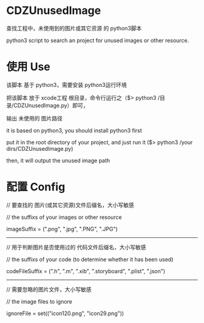 CDZUnusedImage
==============

查找工程中，未使用到的图片或其它资源 的 python3脚本

python3 script to search an project for unused images or other resource. 

使用 Use
==============

该脚本 基于 python3，需要安装 python3运行环境

把该脚本 放于 xcode工程 根目录，命令行运行之（$> python3 /目录/CDZUnusedImage.py）即可，

输出 未使用的 图片路径


it is based on python3, you should install python3 first

put it in the root directory of your project, and just run it ($> python3 /your dirs/CDZUnusedImage.py)

then, it will output the unused image path 

配置 Config
==============
// 要查找的 图片(或其它资源)文件后缀名，大小写敏感

// the suffixs of your images or other resource

imageSuffix = (".png", ".jpg", ".PNG", ".JPG")

----------

// 用于判断图片是否使用过的 代码文件后缀名，大小写敏感

// the suffixs of your code (to determine whether it has been used)

codeFileSuffix = (".h", ".m", ".xib", ".storyboard", ".plist", ".json")

----------

// 需要忽略的图片文件，大小写敏感

// the image files to ignore

ignoreFile = set(("icon120.png", "icon29.png"))

